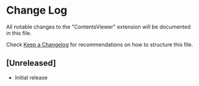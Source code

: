 # Change Log

All notable changes to the "ContentsViewer" extension will be documented in this file.

Check [Keep a Changelog](http://keepachangelog.com/) for recommendations on how to structure this file.

## [Unreleased]

- Initial release